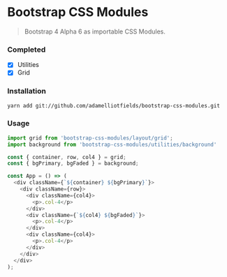 # Bootstrap CSS Modules
> Bootstrap 4 Alpha 6 as importable CSS Modules.

### Completed

 - [x] Utilities
 - [x] Grid

### Installation

```bash
yarn add git://github.com/adamelliotfields/bootstrap-css-modules.git
```

### Usage
 
```javascript
import grid from 'bootstrap-css-modules/layout/grid';
import background from 'bootstrap-css-modules/utilities/background'

const { container, row, col4 } = grid;
const { bgPrimary, bgFaded } = background;

const App = () => (
  <div className={`${container} ${bgPrimary}`}>
    <div className={row}>
      <div className={col4}>
        <p>.col-4</p>
      </div>
      <div className={`${col4} ${bgFaded}`}>
        <p>.col-4</p>
      </div>
      <div className={col4}>
        <p>.col-4</p>
      </div>
    </div>
  </div>
);
```

